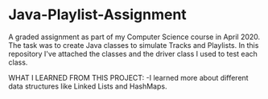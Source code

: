# Java-Playlist-Assignment
A graded assignment as part of my Computer Science course in April 2020. 
The task was to create Java classes to simulate Tracks and Playlists. 
In this repository I've attached the classes and the driver class I used to test each class.

WHAT I LEARNED FROM THIS PROJECT:
-I learned more about different data structures like Linked Lists and HashMaps.


